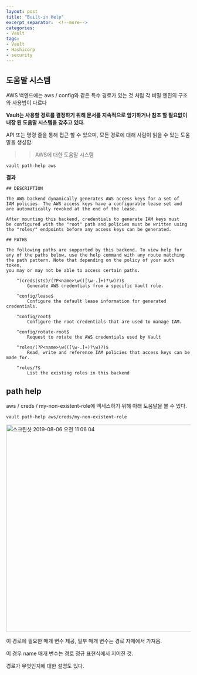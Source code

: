 ```yaml
---
layout: post
title: "Built-in Help"
excerpt_separator:  <!--more-->
categories:
- Vault
tags:
- Vault
- Hashicorp
- security
---
```


<!--more-->

## 도움말 시스템

AWS 백엔드에는 aws / config와 같은 특수 경로가 있는 것 처럼 각 비밀 엔진의 구조와 사용법이 다르다

**Vault는 사용할 경로를 결정하기 위해 문서를 지속적으로 암기하거나 참조 할 필요없이 내장 된 도움말 시스템을 갖추고 있다.**

API 또는 명령 줄을 통해 접근 할 수 있으며, 모든 경로에 대해 사람이 읽을 수 있는 도움말을 생성함.

>> AWS에 대한 도움말 시스템

~~~
vault path-help aws
~~~

**결과**
~~~
## DESCRIPTION

The AWS backend dynamically generates AWS access keys for a set of
IAM policies. The AWS access keys have a configurable lease set and
are automatically revoked at the end of the lease.

After mounting this backend, credentials to generate IAM keys must
be configured with the "root" path and policies must be written using
the "roles/" endpoints before any access keys can be generated.

## PATHS

The following paths are supported by this backend. To view help for
any of the paths below, use the help command with any route matching
the path pattern. Note that depending on the policy of your auth token,
you may or may not be able to access certain paths.

    ^(creds|sts)/(?P<name>\w(([\w-.]+)?\w)?)$
        Generate AWS credentials from a specific Vault role.

    ^config/lease$
        Configure the default lease information for generated credentials.

    ^config/root$
        Configure the root credentials that are used to manage IAM.

    ^config/rotate-root$
        Request to rotate the AWS credentials used by Vault

    ^roles/(?P<name>\w(([\w-.]+)?\w)?)$
        Read, write and reference IAM policies that access keys can be made for.

    ^roles/?$
        List the existing roles in this backend

~~~


## path help

aws / creds / my-non-existent-role에 액세스하기 위해 아래 도움말을 볼 수 있다.

~~~
vault path-help aws/creds/my-non-existent-role
~~~


<img width="566" alt="스크린샷 2019-08-06 오전 11 06 04" src="https://user-images.githubusercontent.com/37536415/62506089-3519ad80-b83a-11e9-8707-0676e2c8afaf.png">


이 경로에 필요한 매개 변수 제공, 일부 매개 변수는 경로 자체에서 가져옴. 

이 경우 name 매개 변수는 경로 정규 표현식에서 지어진 것. 

경로가 무엇인지에 대한 설명도 있다.


